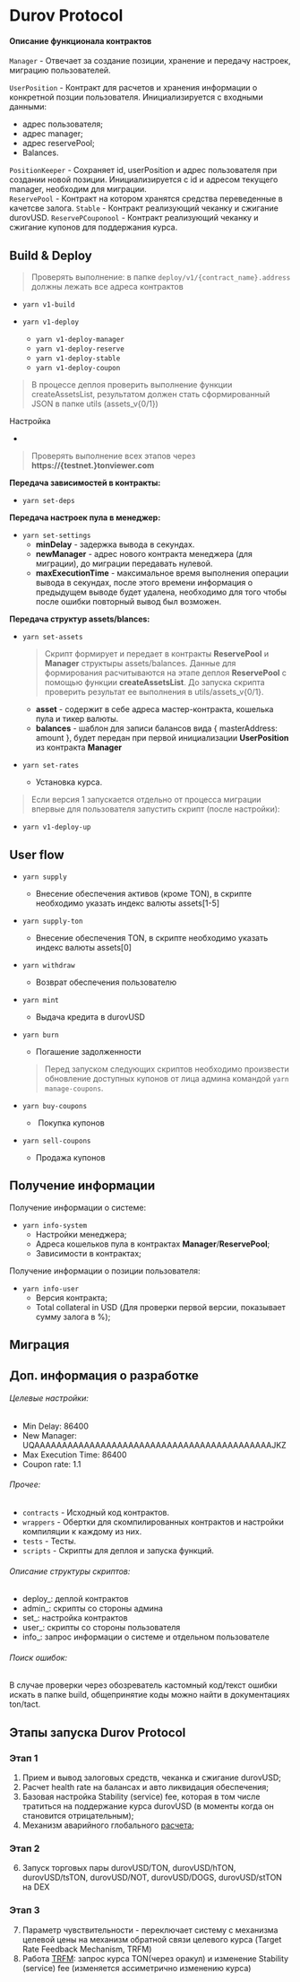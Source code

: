 # Durov Protocol

#### Описание функционала контрактов

`Manager` - Отвечает за создание позиции, хранение и передачу настроек, миграцию пользователей.

`UserPosition` - Контракт для расчетов и хранения информации о конкретной позции пользователя. Инициализируется с входными данными:  
- адрес пользователя;  
- адрес manager;  
- адрес reservePool;  
- Balances. 

`PositionKeeper` - Cохраняет id, userPosition и адрес пользователя при создании новой позиции. Инициализируется с id и адресом текущего manager, необходим для миграции.  
`ReservePool` - Контракт на котором хранятся средства переведенные в качетсве залога. 
`Stable` - Контракт реализующий чеканку и сжигание durovUSD. 
`ReservePCouponool` - Контракт реализующий чеканку и сжигание купонов для поддержания курса. 

Build & Deploy
   - 
   
> Проверять выполнение: в папке `deploy/v1/{contract_name}.address` должны лежать все адреса контрактов
- `yarn v1-build`

- `yarn v1-deploy` 
    - `yarn v1-deploy-manager`
    - `yarn v1-deploy-reserve`
    - `yarn v1-deploy-stable`
    - `yarn v1-deploy-coupon`
    


> В процессе деплоя проверить выполнение функции createAssetsList, результатом должен стать сформированный JSON в папке utils (assets_v{0/1})

Настройка

   - 
> Проверять выполнение всех этапов через **https://{testnet.}tonviewer.com**

**Передача зависимостей в контракты:**
- `yarn set-deps`

**Передача настроек пула в менеджер:**
- `yarn set-settings`
  - **minDelay** - задержка вывода в секундах.
  - **newManager** - адрес нового контракта менеджера (для миграции), до      миграции передавать нулевой.
  - **maxExecutionTime** - максимальное время выполнения операции вывода в секундах, после этого времени информация о предыдущем выводе будет удалена, необходимо для того чтобы после ошибки повторный вывод был возможен.

 **Передача структур assets/blances:**
- `yarn set-assets`

  >Скрипт формирует и передает в контракты **ReservePool** и **Manager** структыры assets/balances. Данные для формирования расчитываются на этапе деплоя **ReservePool** с помощью функции **createAssetsList**. До запуска скрипта проверить результат ее выполнения в utils/assets_v{0/1}.
  
  - **asset** - содержит в себе адреса мастер-контракта, кошелька пула и тикер валюты.
  - **balances** - шаблон для записи балансов вида { masterAddress: amount }, будет передан при первой инициализации **UserPosition** из контракта **Manager**

- `yarn set-rates`
  - Установка курса.
   
> Если версия 1 запускается отдельно от процесса миграции впервые для пользователя запустить скрипт (после настройки):
- `yarn v1-deploy-up` 

User flow
   - 
- `yarn supply`
   - Внесение обеспечения активов (кроме TON), в скрипте необходимо указать индекс валюты assets[1-5]

- `yarn supply-ton` 
   - Внесение обеспечения TON, в скрипте необходимо указать индекс валюты assets[0]

- `yarn withdraw`
   - Возврат обеспечения пользователю

- `yarn mint`
   - Выдача кредита в durovUSD
- `yarn burn`
   - Погашение задолженности

  >Перед запуском следующих скриптов необходимо произвести обновление доступных купонов от лица админа командой `yarn manage-coupons`.
- `yarn buy-coupons`
   -  Покупка купонов
- `yarn sell-coupons`
   - Продажа купонов


Получение информации
   - 
Получение информации о системе:
- `yarn info-system` 
   - Настройки менеджера;
   - Адреса кошельков пула в контрактах **Manager**/**ReservePool**;
   - Зависимости в контрактах;

Получение информации о позиции пользователя:
- `yarn info-user`
   - Версия контракта;
   - Total collateral in USD (Для проверки первой версии, показывает сумму залога в %);

Миграция
-
<!-- TODO для версии 1 миграция будет отличаться, должна быть реализована перед выпуском -->
<!-- Запуск миграции для up 
 - `yarn migration`
   - Запуск миграции всех up в цикле, результат миграции будет в логе logs/migration/migration_{v}.txt. 
   - Для повторной миграции одной из позиций в случае ошибки запустить `yarn migration-solo` указав id позиции.
   
 Запуск миграции пула
 - `yarn migration-pool`
   - для каждой валюты нужно отдельно запустить скрипты с соответствующим migrationIndex указав сумму монет для миграции. При миграции TON сумму указывать не нужно. -->


Доп. информация о разработке
-
###### Целевые настройки:

-   Min Delay: 86400
-   New Manager: UQAAAAAAAAAAAAAAAAAAAAAAAAAAAAAAAAAAAAAAAAAAAJKZ
-   Max Execution Time: 86400
-   Coupon rate: 1.1


###### Прочее:

-   `contracts` - Исходный код контрактов. 
-   `wrappers` - Обертки для скомпилированных контрактов и настройки компиляции к каждому из них.
-   `tests` - Тесты.
-   `scripts` - Скрипты для деплоя и запуска функций. 

###### Описание структуры скриптов:
  - deploy_: деплой контрактов
  - admin_: скрипты со стороны админа
  - set_: настройка контрактов 
  - user_: скрипты со стороны пользователя
  - info_: запрос информации о системе и отдельном пользователе

###### Поиск ошибок: 
В случае проверки через обозреватель кастомный код/текст ошибки искать в папке build, общепринятие коды можно найти в документациях ton/tact.

Этапы запуска Durov Protocol
-
### Этап 1
1. Прием и вывод залоговых средств, чеканка и сжигание durovUSD;
2. Расчет health rate на балансах и авто ликвидация обеспечения;
2. Базовая настройка Stability (service) fee, которая в том числе тратиться на поддержание курса durovUSD (в моменты когда он становится отрицательным);
5. Механизм аварийного глобального [расчета](/docs/price_control.md#глобальный-расчет);

### Этап 2
6. Запуск торговых пары durovUSD/TON, durovUSD/hTON, durovUSD/tsTON, durovUSD/NOT, durovUSD/DOGS, durovUSD/stTON на DEX

### Этап 3
7. Параметр чувствительности - переключает систему с механизма целевой цены на механизм обратной связи целевого курса (Target Rate Feedback Mechanism, TRFM)
8. Работа [TRFM](/docs/price_control.md#2-этап-переключение-с-целевой-цены-на-механизм-обратной-связи-целевого-курса---trfm): запрос курса TON(через оракул) и изменение Stability (service) fee (изменяется ассиметрично изменению курса)
